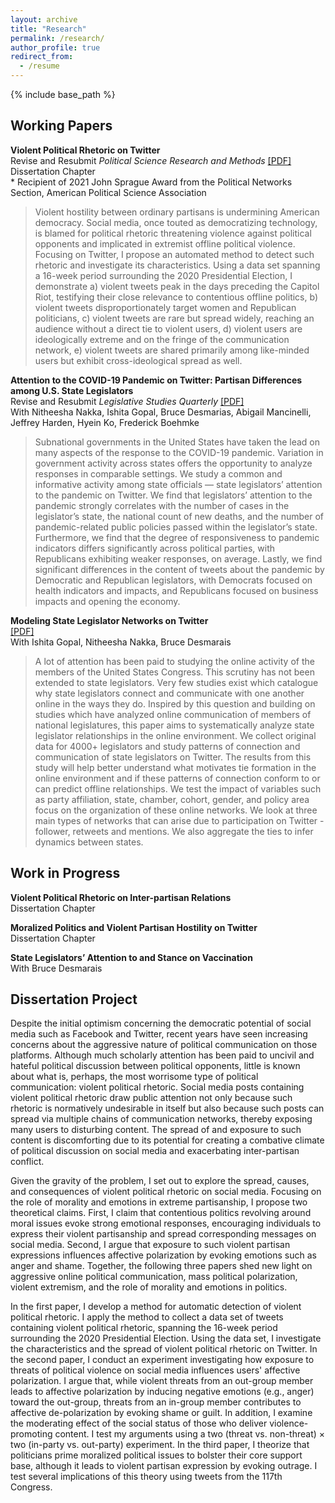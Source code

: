 ```yaml
---
layout: archive
title: "Research"
permalink: /research/
author_profile: true
redirect_from:
  - /resume
---
```


{% include base_path %}

## Working Papers

**Violent Political Rhetoric on Twitter** <br> 
Revise and Resubmit *Political Science Research and Methods* [[PDF]](https://osf.io/5ckw4/) <br>
Dissertation Chapter <br>
\*  Recipient of 2021 John Sprague Award from the Political Networks Section, American Political Science Association
> Violent hostility between ordinary partisans is undermining American democracy. Social media, once touted as democratizing technology, is blamed for political rhetoric threatening violence against political opponents and implicated in extremist offline political violence. Focusing on Twitter, I propose an automated method to detect such rhetoric and investigate its characteristics. Using a data set spanning a 16-week period surrounding the 2020 Presidential Election, I demonstrate a) violent tweets peak in the days preceding the Capitol Riot, testifying their close relevance to contentious offline politics, b) violent tweets disproportionately target women and Republican politicians, c) violent tweets are rare but spread widely, reaching an audience without a direct tie to violent users, d) violent users are ideologically extreme and on the fringe of the communication network, e) violent tweets are shared primarily among like-minded users but exhibit cross-ideological spread as well.

**Attention to the COVID-19 Pandemic on Twitter: Partisan Differences among U.S. State Legislators** <br>
Revise and Resubmit *Legislative Studies Quarterly* [[PDF]](https://osf.io/r32nh/) <br>
With Nitheesha Nakka, Ishita Gopal, Bruce Desmarias, Abigail Mancinelli, Jeffrey Harden, Hyein Ko, Frederick Boehmke <br>
> Subnational governments in the United States have taken the lead on many aspects of the response to the COVID-19 pandemic.  Variation in government activity across states offers the opportunity to analyze responses in comparable settings.  We study a common and informative activity among state officials — state legislators’ attention to the pandemic on Twitter.  We find that legislators’ attention to the pandemic strongly correlates with the number of cases in the legislator’s state, the national count of new deaths, and the number of pandemic-related public policies passed within the legislator’s state.  Furthermore, we find that the degree of responsiveness to pandemic indicators differs significantly across political parties, with Republicans exhibiting weaker responses, on average.  Lastly, we find significant differences in the content of tweets about  the  pandemic  by  Democratic  and  Republican  legislators,  with  Democrats  focused on health indicators and impacts, and Republicans focused on business impacts and opening the economy.

**Modeling State Legislator Networks on Twitter** <br>
[[PDF]](https://osf.io/mm/) <br>
With Ishita Gopal, Nitheesha Nakka, Bruce Desmarais <br>
> A lot of attention has been paid to studying the online activity of the members of the United States Congress. This scrutiny has not been extended to state legislators. Very few studies exist which catalogue why state legislators connect and communicate with one another online in the ways they do. Inspired by this question and building on studies which have analyzed online communication of members of national legislatures, this paper aims to systematically analyze state legislator relationships in the online environment. We collect original data for 4000+ legislators and study patterns of connection and communication of state legislators on Twitter. The results from this study will help better understand what motivates tie formation in the online environment and if these patterns of connection conform to or can predict offline relationships. We test the impact of variables such as party affiliation, state, chamber, cohort, gender, and policy area focus on the organization of these online networks. We look at three main types of networks that can arise due to participation on Twitter - follower, retweets and mentions. We also aggregate the ties to infer dynamics between states.


## Work in Progress

**Violent Political Rhetoric on Inter-partisan Relations** <br>
Dissertation Chapter <br>

**Moralized Politics and Violent Partisan Hostility on Twitter** <br>
Dissertation Chapter <br>

**State Legislators’ Attention to and Stance on Vaccination** <br>
With Bruce Desmarais <br>


## Dissertation Project

Despite the initial optimism concerning the democratic potential of social media such as Facebook and Twitter, recent years have seen increasing concerns about the aggressive nature of political communication on those platforms. Although much scholarly attention has been paid to uncivil and hateful political discussion between political opponents, little is known about what is, perhaps, the most worrisome type of political communication: violent political rhetoric. Social media posts containing violent political rhetoric draw public attention not only because such rhetoric is normatively undesirable in itself but also because such posts can spread via multiple chains of communication networks, thereby exposing many users to disturbing content. The spread of and exposure to such content is discomforting due to its potential for creating a combative climate of political discussion on social media and exacerbating inter-partisan conflict. 

Given the gravity of the problem, I set out to explore the spread, causes, and consequences of violent political rhetoric on social media. Focusing on the role of morality and emotions in extreme partisanship, I propose two theoretical claims. First, I claim that contentious politics revolving around moral issues evoke strong emotional responses, encouraging individuals to express their violent partisanship and spread corresponding messages on social media. Second, I argue that exposure to such violent partisan expressions influences affective polarization by evoking emotions such as anger and shame. Together, the following three papers shed new light on aggressive online political communication, mass political polarization, violent extremism, and the role of morality and emotions in politics.

In the first paper, I develop a method for automatic detection of violent political rhetoric. I apply the method to collect a data set of tweets containing violent political rhetoric, spanning the 16-week period surrounding the 2020 Presidential Election. Using the data set, I investigate the characteristics and the spread of violent political rhetoric on Twitter. In the second paper, I conduct an experiment investigating how exposure to threats of political violence on social media influences users' affective polarization. I argue that, while violent threats from an out-group member leads to affective polarization by inducing negative emotions (e.g., anger) toward the out-group, threats from an in-group member contributes to affective de-polarization by evoking shame or guilt. In addition, I examine the moderating effect of the social status of those who deliver violence-promoting content. I test my arguments using a two (threat vs. non-threat) $\times$ two (in-party vs. out-party) experiment. In the third paper, I theorize that politicians prime moralized political issues to bolster their core support base, although it leads to violent partisan expression by evoking outrage. I test several implications of this theory using tweets from the 117th Congress.
